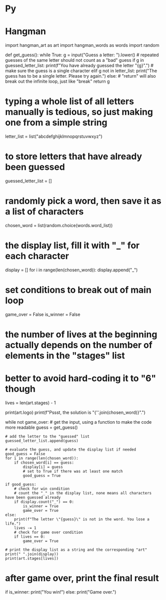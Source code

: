 # Py
# Hangman

import hangman_art as art
import hangman_words as words
import random


def get_guess():
    while True:
        g = input("Guess a letter: ").lower()
        # repeated guesses of the same letter should not count as a "bad" guess
        if g in guessed_letter_list:
            print(f"You have already guessed the letter \"{g}\".")
        # make sure the guess is a single character
        elif g not in letter_list:
            print("The guess has to be a single letter. Please try again.")
        else:
            # "return" will also break out the infinite loop, just like "break"
            return g


# typing a whole list of all letters manually is tedious, so just making one from a simple string
letter_list = list("abcdefghijklmnopqrstuvwxyz")
# to store letters that have already been guessed
guessed_letter_list = []

# randomly pick a word, then save it as a list of characters
chosen_word = list(random.choice(words.word_list))
# the display list, fill it with "_" for each character
display = []
for i in range(len(chosen_word)):
    display.append("_")

# set conditions to break out of main loop
game_over = False
is_winner = False
# the number of lives at the beginning actually depends on the number of elements in the "stages" list
# better to avoid hard-coding it to "6" though
lives = len(art.stages) - 1

print(art.logo)
print(f"Pssst, the solution is \"{''.join(chosen_word)}\".")

while not game_over:
    # get the input, using a function to make the code more readable
    guess = get_guess()

    # add the letter to the "guessed" list
    guessed_letter_list.append(guess)

    # evaluate the guess, and update the display list if needed
    good_guess = False
    for i in range(len(chosen_word)):
        if chosen_word[i] == guess:
            display[i] = guess
            # set to True if there was at least one match
            good_guess = True

    if good_guess:
        # check for win condition
        # count the "_" in the display list, none means all characters have been guessed already
        if display.count("_") == 0:
            is_winner = True
            game_over = True
    else:
        print(f"The letter \"{guess}\" is not in the word. You lose a life.")
        lives -= 1
        # check for game over condition
        if lives == 0:
            game_over = True

    # print the display list as a string and the corresponding "art"
    print(" ".join(display))
    print(art.stages[lives])

# after game over, print the final result
if is_winner:
    print("You win!")
else:
    print("Game over.")
